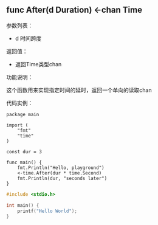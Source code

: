 ## func After(d Duration) <-chan Time
参数列表：
- d 时间跨度

返回值：
- 返回Time类型chan

功能说明：

这个函数用来实现指定时间的延时，返回一个单向的读取chan

代码实例：

    package main

    import (
    	"fmt"
    	"time"
    )

    const dur = 3

    func main() {
    	fmt.Println("Hello, playground")
    	<-time.After(dur * time.Second)
    	fmt.Println(dur, "seconds later")
    }


```C
#include <stdio.h>

int main() {
    printf("Hello World");
}
```

